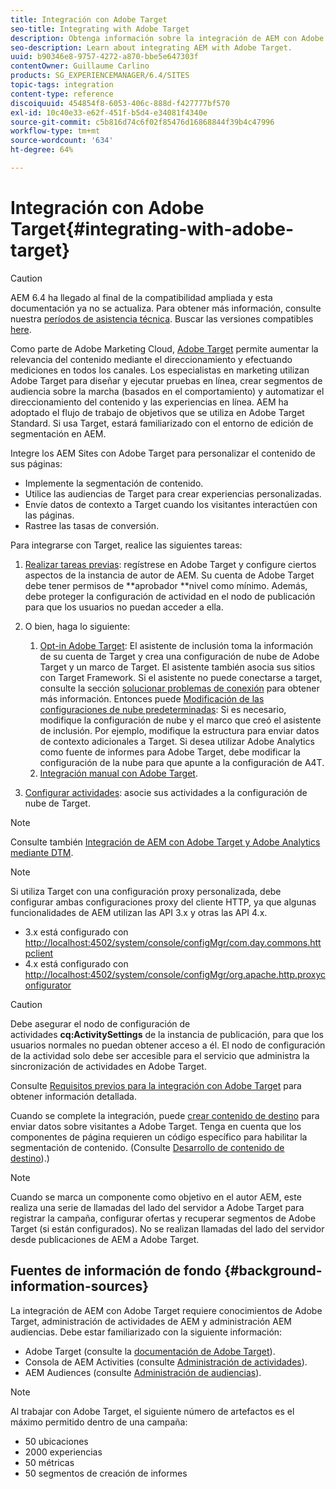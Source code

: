 ```yaml
---
title: Integración con Adobe Target
seo-title: Integrating with Adobe Target
description: Obtenga información sobre la integración de AEM con Adobe Target.
seo-description: Learn about integrating AEM with Adobe Target.
uuid: b90346e8-9757-4272-a870-bbe5e647303f
contentOwner: Guillaume Carlino
products: SG_EXPERIENCEMANAGER/6.4/SITES
topic-tags: integration
content-type: reference
discoiquuid: 454854f8-6053-406c-888d-f427777bf570
exl-id: 10c40e33-e62f-451f-b5d4-e34081f4340e
source-git-commit: c5b816d74c6f02f85476d16868844f39b4c47996
workflow-type: tm+mt
source-wordcount: '634'
ht-degree: 64%

---
```


# Integración con Adobe Target{#integrating-with-adobe-target}

>[!CAUTION]
>
>AEM 6.4 ha llegado al final de la compatibilidad ampliada y esta documentación ya no se actualiza. Para obtener más información, consulte nuestra [períodos de asistencia técnica](https://helpx.adobe.com/es/support/programs/eol-matrix.html). Buscar las versiones compatibles [here](https://experienceleague.adobe.com/docs/).

Como parte de Adobe Marketing Cloud, [Adobe Target](http://www.adobe.com/ro/solutions/testing-targeting/testandtarget.html) permite aumentar la relevancia del contenido mediante el direccionamiento y efectuando mediciones en todos los canales. Los especialistas en marketing utilizan Adobe Target para diseñar y ejecutar pruebas en línea, crear segmentos de audiencia sobre la marcha (basados en el comportamiento) y automatizar el direccionamiento del contenido y las experiencias en línea. AEM ha adoptado el flujo de trabajo de objetivos que se utiliza en Adobe Target Standard. Si usa Target, estará familiarizado con el entorno de edición de segmentación en AEM.

Integre los AEM Sites con Adobe Target para personalizar el contenido de sus páginas:

* Implemente la segmentación de contenido.
* Utilice las audiencias de Target para crear experiencias personalizadas.
* Envíe datos de contexto a Target cuando los visitantes interactúen con las páginas.
* Rastree las tasas de conversión.

Para integrarse con Target, realice las siguientes tareas:

1. [Realizar tareas previas](/help/sites-administering/target-requirements.md): regístrese en Adobe Target y configure ciertos aspectos de la instancia de autor de AEM. Su cuenta de Adobe Target debe tener permisos de **aprobador **nivel como mínimo. Además, debe proteger la configuración de actividad en el nodo de publicación para que los usuarios no puedan acceder a ella.

1. O bien, haga lo siguiente:

   1. [Opt-in Adobe Target](/help/sites-administering/opt-in.md): El asistente de inclusión toma la información de su cuenta de Target y crea una configuración de nube de Adobe Target y un marco de Target. El asistente también asocia sus sitios con Target Framework. Si el asistente no puede conectarse a target, consulte la sección [solucionar problemas de conexión](/help/sites-administering/target-configuring.md#troubleshooting-target-connection-problems) para obtener más información. Entonces puede [Modificación de las configuraciones de nube predeterminadas](/help/sites-administering/target-configuring.md#modifying-the-opt-in-wizard-configurations): Si es necesario, modifique la configuración de nube y el marco que creó el asistente de inclusión. Por ejemplo, modifique la estructura para enviar datos de contexto adicionales a Target. Si desea utilizar Adobe Analytics como fuente de informes para Adobe Target, debe modificar la configuración de la nube para que apunte a la configuración de A4T.
   1. [Integración manual con Adobe Target](/help/sites-administering/target-configuring.md#manually-integrating-with-adobe-target).

1. [Configurar actividades](/help/sites-authoring/activitylib.md): asocie sus actividades a la configuración de nube de Target.

>[!NOTE]
>
>Consulte también [Integración de AEM con Adobe Target y Adobe Analytics mediante DTM](https://helpx.adobe.com/experience-manager/using/integrate-digital-marketing-solutions.html).

>[!NOTE]
>
>Si utiliza Target con una configuración proxy personalizada, debe configurar ambas configuraciones proxy del cliente HTTP, ya que algunas funcionalidades de AEM utilizan las API 3.x y otras las API 4.x.
>
>* 3.x está configurado con [http://localhost:4502/system/console/configMgr/com.day.commons.httpclient](http://localhost:4502/system/console/configMgr/com.day.commons.httpclient)
>* 4.x está configurado con [http://localhost:4502/system/console/configMgr/org.apache.http.proxyconfigurator](http://localhost:4502/system/console/configMgr/org.apache.http.proxyconfigurator)
>


>[!CAUTION]
>
>Debe asegurar el nodo de configuración de actividades **cq:ActivitySettings** de la instancia de publicación, para que los usuarios normales no puedan obtener acceso a él. El nodo de configuración de la actividad solo debe ser accesible para el servicio que administra la sincronización de actividades en Adobe Target.
>
>Consulte [Requisitos previos para la integración con Adobe Target](/help/sites-administering/target-requirements.md#securing-the-activity-settings-node) para obtener información detallada.

Cuando se complete la integración, puede [crear contenido de destino](/help/sites-authoring/content-targeting-touch.md) para enviar datos sobre visitantes a Adobe Target. Tenga en cuenta que los componentes de página requieren un código específico para habilitar la segmentación de contenido. (Consulte [Desarrollo de contenido de destino](/help/sites-developing/target.md)).)

>[!NOTE]
>
>Cuando se marca un componente como objetivo en el autor AEM, este realiza una serie de llamadas del lado del servidor a Adobe Target para registrar la campaña, configurar ofertas y recuperar segmentos de Adobe Target (si están configurados). No se realizan llamadas del lado del servidor desde publicaciones de AEM a Adobe Target.

## Fuentes de información de fondo {#background-information-sources}

La integración de AEM con Adobe Target requiere conocimientos de Adobe Target, administración de actividades de AEM y administración AEM audiencias. Debe estar familiarizado con la siguiente información:

* Adobe Target (consulte la [documentación de Adobe Target](https://experienceleague.adobe.com/docs/target/using/target-home.html?lang=es)).
* Consola de AEM Activities (consulte [Administración de actividades](/help/sites-authoring/activitylib.md)).
* AEM Audiences (consulte [Administración de audiencias](/help/sites-authoring/managing-audiences.md)).

>[!NOTE]
>
>Al trabajar con Adobe Target, el siguiente número de artefactos es el máximo permitido dentro de una campaña:
>
>* 50 ubicaciones
>* 2000 experiencias
>* 50 métricas
>* 50 segmentos de creación de informes
>

